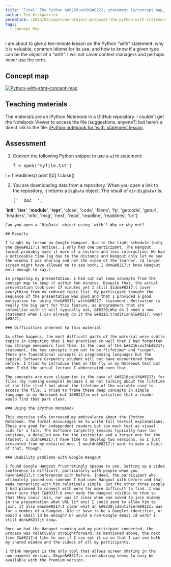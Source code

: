 ```yaml
---
title: 'Final: The Python &#8220;with&#8221; statement (w/concept map, assessments, teaching materials, and results)'
author: Ted Kirkpatrick
permalink: /2013/08/capstone-project-proposal-the-python-with-statement/
tags:
  - Concept Map
---
```

I am about to give a ten-minute lesson on the Python &#8220;with&#8221; statement: why it is valuable, common idioms for its use, and how to know if a given type can be the object of a &#8220;with&#8221;. I will not cover context managers and perhaps never use the term.

## Concept map

[<img src="http://teaching.software-carpentry.org/wp-content/uploads/2013/08/Python-with-stmt-concept-map.jpg" alt="Python-with-stmt-concept-map" class="alignnone size-medium wp-image-3767" />][1]

## Teaching materials

The materials are an iPython Notebook in a GitHub repository. I couldn&#8217;t get the Notebook Viewer to access the file (suggestions, anyone?) but here&#8217;s a direct link to the file: [iPython notebook for &#8216;with&#8217; statement lesson][2].

## Assessment

1.  Convert the following Python snippet to use a `with` statement: 
    <pre>f = open('myfile.txt')
l = f.readlines()
print l[0]
f.close()
</pre>

2.  You are downloading data from a repository. When you open a link to the repository, it returns a `BigData` object. The result of `dir(BigData)` is: 
    <pre>['__doc__',
 '__init__',
 '__iter__',
 '__module__',
 '__repr__',
 'close',
 'code',
 'fileno',
 'fp',
 'getcode',
 'geturl',
 'headers',
 'info',
 'msg',
 'next',
 'read',
 'readline',
 'readlines',
 'url']
</pre>
    
    Can you open a `BigData` object using `with`? Why or why not?
    
    ## Results
    
    I taught my lesson on Google Hangout. Due to the tight schedule (only one day&#8217;s notice), I only had one participant. The Hangout format probably made it more of a lecture and less interactive: We had a noticeable time lag due to the distance and Hangout only let me see the window I was sharing and not the video of the learner. (A larger screen might have allowed me to see both; I don&#8217;t know Hangout well enough to say.)
    
    In preparing my presentation, I had cut out some concepts from the concept map to keep it within ten minutes. Despite that, the actual presentation took over 17 minutes yet I still didn&#8217;t cover everything from my reduced topic list. My participant thought the sequence of the presentation was good and that I provided a good motivation for using the&#8217; with&#8217; statement. Motivation is really the big part for this feature, as programmers that are unfamiliar with it will typically ask, &#8220;Why do I need a new statement when I can already do it the &#8216;traditional&#8217; way?&#8221;
    
    ### Difficulties inherent to this material
    
    As often happens, the most difficult parts of the material were subtle topics in computing that I had practiced so well that I had forgotten how strange newcomers find them. In the case of the &#8216;with&#8217; statement, the key concepts turn out to be *lifetime* and *scope*. These are foundational concepts in programming languages but the typical Software Carpentry student will not have encountered them before. I tried to introduce them on the fly in my Notebook text but when I did the actual lecture I abbreviated even that.
    
    The concepts are even slipperier in the case of &#8216;with&#8217; for files (my running example) because I am not talking about the lifetime of the file itself but about the lifetime of the variable used to access the file. I tried to frame these deep concepts in simple language in my Notebook but I&#8217;m not satisfied that a reader would find that part clear.
    
    ### Using the iPython Notebook
    
    This exercise only increased my ambivalence about the iPython Notebook. The format encourages me to write full textual explanations. These are good for independent readers but too much text as visual aids for a talk. The Software Carpentry lessons typically have two versions, a detailed one for the instructor and a terser one for the student. I didn&#8217;t have time to develop two versions, so I just presented from my detailed one. I wouldn&#8217;t want to make a habit of that, though.
    
    ### Usability problems with Google Hangout
    
    I found Google Hangout frustratingly opaque to use. Setting up a video conference is difficult, particularly with people whom you haven&#8217;t conferenced with before. Indeed, the participant who ultimately joined was someone I had used Hangout with before and that made connecting with him relatively simple. But the other three people I had planned to connect with were far more difficult to find. I was never sure that I&#8217;d even made the Hangout visible to them so that they could join, nor was it clear when one asked to join midway in the presentation what URL (if any) I could send to allow him to join. It also wasn&#8217;t clear what an &#8220;identifier&#8221; was for a member of a hangout. Did it have to be a Google+ identifier, or would a Gmail id be enough? Or would a non-Google email id work? I still don&#8217;t know.
    
    Once we had the Hangout running and my participant connected, the process was relatively straightforward. As mentioned above, the next time I&#8217;d like to see if I can set it up so that I can see both my shared window and the videos of all my participants.
    
    I think Hangout is the only tool that allows screen sharing in the non-payment version. Skype&#8217;s screensharing seems to only be available with the Premium version.

 [1]: http://teaching.software-carpentry.org/wp-content/uploads/2013/08/Python-with-stmt-concept-map.jpg
 [2]: https://github.com/tedkirkpatrick/python-with/blob/master/Python-with-statement.ipynb

